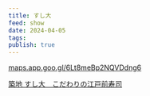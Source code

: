 ```yaml
---
title: すし大
feed: show
date: 2024-04-05
tags: 
publish: true
---
```

[maps.app.goo.gl/6Lt8meBp2NQVDdng6](https://maps.app.goo.gl/6Lt8meBp2NQVDdng6)

[築地 すし大　こだわりの江戸前寿司](https://tsukiji-sushidai.com/)
